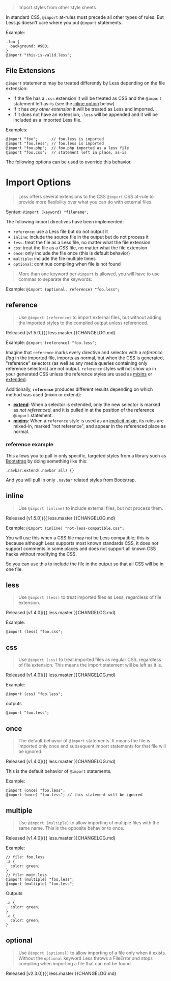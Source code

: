 > Import styles from other style sheets

In standard CSS, `@import` at-rules must precede all other types of rules. But Less.js doesn't care where you put `@import` statements.

Example:

```less
.foo {
  background: #900;
}
@import "this-is-valid.less";
```

## File Extensions
`@import` statements may be treated differently by Less depending on the file extension:

* If the file has a `.css` extension it will be treated as CSS and the `@import` statement left as-is (see the [inline option](#import-options-inline) below).
* If it has _any other extension_ it will be treated as Less and imported.
* If it does not have an extension, `.less` will be appended and it will be included as a imported Less file.

Examples:

```less
@import "foo";      // foo.less is imported
@import "foo.less"; // foo.less is imported
@import "foo.php";  // foo.php imported as a less file
@import "foo.css";  // statement left in place, as-is
```

The following options can be used to override this behavior.

# Import Options
> Less offers several extensions to the CSS `@import` CSS at-rule to provide more flexibility over what you can do with external files.

Syntax: `@import (keyword) "filename";`

The following import directives have been implemented:

* `reference`: use a Less file but do not output it
* `inline`: include the source file in the output but do not process it
* `less`: treat the file as a Less file, no matter what the file extension
* `css`: treat the file as a CSS file, no matter what the file extension
* `once`: only include the file once (this is default behavior)
* `multiple`: include the file multiple times
* `optional`: continue compiling when file is not found

> More than one keyword per `@import` is allowed, you will have to use commas to separate the keywords:

Example: `@import (optional, reference) "foo.less";`

## reference
> Use `@import (reference)` to import external files, but without adding the imported styles to the compiled output unless referenced.

Released [v1.5.0]({{ less.master }}CHANGELOG.md)

Example: `@import (reference) "foo.less";`

Imagine that `reference` marks every directive and selector with a _reference flag_ in the imported file, imports as normal, but when the CSS is generated, "reference" selectors (as well as any media queries containing only reference selectors) are not output. `reference` styles will not show up in your generated CSS unless the reference styles are used as [mixins](#mixins-feature) or [extended](#extend-feature).

Additionally, **`reference`** produces different results depending on which method was used (mixin or extend):

* **[extend](#extend-feature)**: When a selector is extended, only the new selector is marked as _not referenced_, and it is pulled in at the position of the reference `@import` statement.
* **[mixins](#mixins-feature)**: When a `reference` style is used as an [implicit mixin](#mixins-feature), its rules are mixed-in, marked "not reference", and appear in the referenced place as normal.


### reference example
This allows you to pull in only specific, targeted styles from a library such as [Bootstrap](https://github.com/twbs/bootstrap) by doing something like this:

```less
.navbar:extend(.navbar all) {}
```

And you will pull in only `.navbar` related styles from Bootstrap.


## inline
> Use `@import (inline)` to include external files, but not process them.

Released [v1.5.0]({{ less.master }}CHANGELOG.md)

Example: `@import (inline) "not-less-compatible.css";`

You will use this when a CSS file may not be Less compatible; this is because although Less supports most known standards CSS, it does not support comments in some places and does not support all known CSS hacks without modifying the CSS.

So you can use this to include the file in the output so that all CSS will be in one file.


## less
> Use `@import (less)` to treat imported files as Less, regardless of file extension.

Released [v1.4.0]({{ less.master }}CHANGELOG.md)

Example:

```less
@import (less) "foo.css";
```


## css
> Use `@import (css)` to treat imported files as regular CSS, regardless of file extension. This means the import statement will be left as it is.

Released [v1.4.0]({{ less.master }}CHANGELOG.md)

Example:

```less
@import (css) "foo.less";
```
outputs

```less
@import "foo.less";
```


## once
> The default behavior of `@import` statements. It means the file is imported only once and subsequent import statements for that file will be ignored.

Released [v1.4.0]({{ less.master }}CHANGELOG.md)

This is the default behavior of `@import` statements.

Example:

```less
@import (once) "foo.less";
@import (once) "foo.less"; // this statement will be ignored
```


## multiple
> Use `@import (multiple)` to allow importing of multiple files with the same name. This is the opposite behavior to once.

Released [v1.4.0]({{ less.master }}CHANGELOG.md)

Example:

```less
// file: foo.less
.a {
  color: green;
}
// file: main.less
@import (multiple) "foo.less";
@import (multiple) "foo.less";
```
Outputs

```less
.a {
  color: green;
}
.a {
  color: green;
}
```

## optional
> Use `@import (optional)` to allow importing of a file only when it exists. Without the `optional` keyword Less throws a FileError and stops compiling when importing a file that can not be found. 

Released [v2.3.0]({{ less.master }}CHANGELOG.md)
